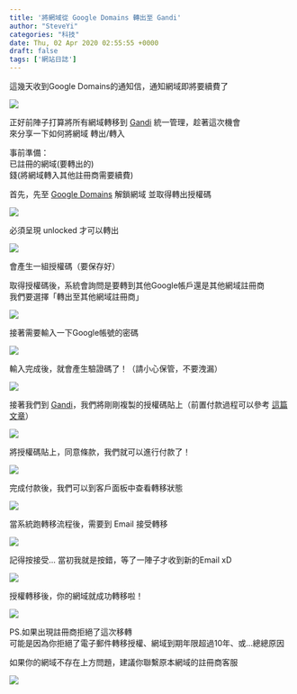 ```yaml
---
title: '將網域從 Google Domains 轉出至 Gandi'
author: "SteveYi"
categories: "科技"
date: Thu, 02 Apr 2020 02:55:55 +0000
draft: false
tags: ['網站日誌']
---
```


這幾天收到Google Domains的通知信，通知網域即將要續費了

![](https://static-a1.steveyi.net/media/blog/2020/04/transfer-domain-from-google-to-gandi-01-1920x1019.png)

正好前陣子打算將所有網域轉移到 [Gandi](https://gandi.net) 統一管理，趁著這次機會  
來分享一下如何將網域 轉出/轉入

事前準備：  
已註冊的網域(要轉出的)  
錢(將網域轉入其他註冊商需要續費)

首先，先至 [Google Domains](https://domains.google/) 解鎖網域 並取得轉出授權碼

![](https://static-a1.steveyi.net/media/blog/2020/04/transfer-domain-from-google-to-gandi-02.jpg)

必須呈現 unlocked 才可以轉出

![](https://static-a1.steveyi.net/media/blog/2020/04/transfer-domain-from-google-to-gandi-03-1920x1080.jpg)

會產生一組授權碼（要保存好）

取得授權碼後，系統會詢問是要轉到其他Google帳戶還是其他網域註冊商  
我們要選擇「轉出至其他網域註冊商」

![](https://static-a1.steveyi.net/media/blog/2020/04/transfer-domain-from-google-to-gandi-04.jpg)

接著需要輸入一下Google帳號的密碼

![](https://static-a1.steveyi.net/media/blog/2020/04/transfer-domain-from-google-to-gandi-05.jpg)

輸入完成後，就會產生驗證碼了！（請小心保管，不要洩漏）

![](https://static-a1.steveyi.net/media/blog/2020/04/transfer-domain-from-google-to-gandi-06.jpg)

接著我們到 [Gandi](https://gandi.net)，我們將剛剛複製的授權碼貼上（前置付款過程可以參考 [這篇文章](https://blog.steveyi.net/register-domain-at-gandi/)）

![](https://static-a1.steveyi.net/media/blog/2020/04/transfer-domain-from-google-to-gandi-07-1920x945.png)

將授權碼貼上，同意條款，我們就可以進行付款了！

![](https://static-a1.steveyi.net/media/blog/2020/04/transfer-domain-from-google-to-gandi-08-1920x945.png)

完成付款後，我們可以到客戶面板中查看轉移狀態

![](https://static-a1.steveyi.net/media/blog/2020/04/transfer-domain-from-google-to-gandi-09-1920x945.png)

當系統跑轉移流程後，需要到 Email 接受轉移

![](https://static-a1.steveyi.net/media/blog/2020/04/transfer-domain-from-google-to-gandi-10-1920x1032.jpg)

記得按接受... 當初我就是按錯，等了一陣子才收到新的Email xD

![](https://static-a1.steveyi.net/media/blog/2020/04/transfer-domain-from-google-to-gandi-11.jpg)

授權轉移後，你的網域就成功轉移啦！

![](https://static-a1.steveyi.net/media/blog/2020/04/transfer-domain-from-google-to-gandi-12-1920x1138.png)

PS.如果出現註冊商拒絕了這次移轉  
可能是因為你拒絕了電子郵件轉移授權、網域到期年限超過10年、或...總總原因

如果你的網域不存在上方問題，建議你聯繫原本網域的註冊商客服

![](https://static-a1.steveyi.net/media/blog/2020/04/transfer-domain-from-google-to-gandi-13-1920x945.png)
